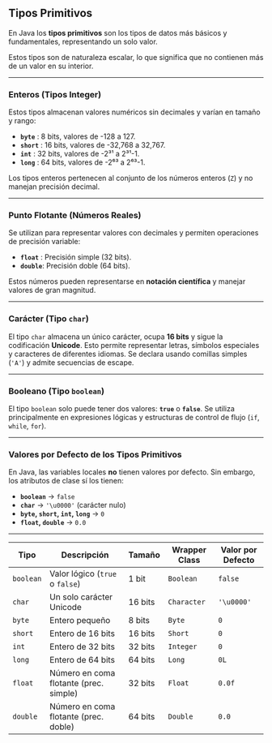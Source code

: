 ## Tipos Primitivos

En Java los **tipos primitivos** son los tipos de datos más básicos y fundamentales, representando un solo valor. 

Estos tipos son de naturaleza escalar, lo que significa que no contienen más de un valor en su interior.  

---
### Enteros (Tipos Integer)  
Estos tipos almacenan valores numéricos sin decimales y varían en tamaño y rango:  

- **`byte`**   : 8 bits, valores de -128 a 127.  
- **`short`** : 16 bits, valores de -32,768 a 32,767.  
- **`int`**     : 32 bits, valores de -2³¹ a 2³¹-1.  
- **`long`**   : 64 bits, valores de -2⁶³ a 2⁶³-1.  

Los tipos enteros pertenecen al conjunto de los números enteros (`Z`) y no manejan precisión decimal.  

---
### Punto Flotante (Números Reales)  
Se utilizan para representar valores con decimales y permiten operaciones de precisión variable:  

- **`float`**  : Precisión simple (32 bits).  
- **`double`**: Precisión doble (64 bits).  

Estos números pueden representarse en **notación científica** y manejar valores de gran magnitud.  

---
### Carácter (Tipo `char`)  
El tipo `char` almacena un único carácter, ocupa **16 bits** y sigue la codificación **Unicode**. Esto permite representar letras, símbolos especiales y caracteres de diferentes idiomas. Se declara usando comillas simples (`'A'`) y admite secuencias de escape.  

---
### Booleano (Tipo `boolean`)  
El tipo `boolean` solo puede tener dos valores: **`true`** o **`false`**. Se utiliza principalmente en expresiones lógicas y estructuras de control de flujo (`if`, `while`, `for`).  

---
### Valores por Defecto de los Tipos Primitivos  
En Java, las variables locales **no** tienen valores por defecto. Sin embargo, los atributos de clase sí los tienen:  

- **`boolean`** → `false`  
- **`char`** → `'\u0000'` (carácter nulo)  
- **`byte`, `short`, `int`, `long`** → `0`  
- **`float`, `double`** → `0.0`  

---

| Tipo      | Descripción                            | Tamaño  | Wrapper Class | Valor por Defecto |
| --------- | -------------------------------------- | ------- | ------------- | ----------------- |
| `boolean` | Valor lógico (`true` o `false`)        | 1 bit   | `Boolean`     | `false`           |
| `char`    | Un solo carácter Unicode               | 16 bits | `Character`   | `'\u0000'`        |
| `byte`    | Entero pequeño                         | 8 bits  | `Byte`        | `0`               |
| `short`   | Entero de 16 bits                      | 16 bits | `Short`       | `0`               |
| `int`     | Entero de 32 bits                      | 32 bits | `Integer`     | `0`               |
| `long`    | Entero de 64 bits                      | 64 bits | `Long`        | `0L`              |
| `float`   | Número en coma flotante (prec. simple) | 32 bits | `Float`       | `0.0f`            |
| `double`  | Número en coma flotante (prec. doble)  | 64 bits | `Double`      | `0.0`             |
